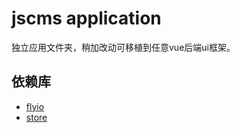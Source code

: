 # jscms application

独立应用文件夹，稍加改动可移植到任意vue后端ui框架。

## 依赖库

- [flyio](https://github.com/wendux/fly)
- [store](https://github.com/marcuswestin/store.js)
